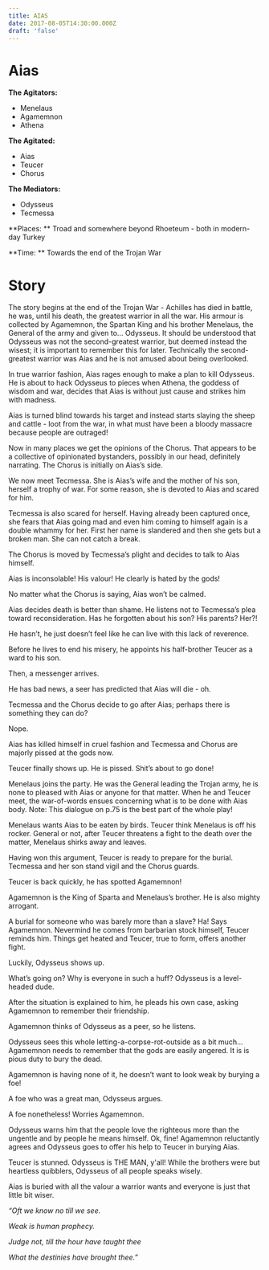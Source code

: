 ```yaml
---
title: AIAS
date: 2017-08-05T14:30:00.000Z
draft: 'false'
---
```


# Aias



**The Agitators:**

- Menelaus
- Agamemnon
- Athena

**The Agitated:**

-  Aias
- Teucer
- Chorus

**The Mediators:**

- Odysseus
- Tecmessa

**Places: ** Troad and somewhere beyond Rhoeteum - both in modern-day Turkey

**Time: ** Towards the end of the Trojan War

# Story

The story begins at the end of the Trojan War - Achilles has died in battle, he was, until his death, the greatest warrior in all the war.
His armour is collected by Agamemnon, the Spartan King and his brother Menelaus, the General of the army and given to... Odysseus. It should be understood that Odysseus was not the second-greatest warrior, but deemed instead the wisest; it is important to remember this for later. Technically the second-greatest warrior was Aias and he is not amused about being overlooked.

In true warrior fashion, Aias rages enough to make a plan to kill Odysseus. He is about to hack Odysseus to pieces when Athena, the goddess of wisdom and war, decides that Aias is without just cause and strikes him with madness.

Aias is turned blind towards his target and instead starts slaying the sheep and cattle - loot from the war, in what must have been a bloody massacre because people are outraged!

Now in many places we get the opinions of the Chorus. That appears to be a collective of opinionated bystanders, possibly in our head, definitely narrating. The Chorus is initially on Aias’s side.

We now meet Tecmessa. She is Aias’s wife and the mother of his son, herself a trophy of war. For some reason, she is devoted to Aias and scared for him.

Tecmessa is also scared for herself. Having already been captured once, she fears that Aias going mad and even him coming to himself again is a double whammy for her. First her name is slandered and then she gets but a broken man. She can not catch a break.

The Chorus is moved by Tecmessa’s plight and decides to talk to Aias himself.

Aias is inconsolable! His valour! He clearly is hated by the gods!

No matter what the Chorus is saying, Aias won’t be calmed.

Aias decides death is better than shame. He listens not to Tecmessa’s plea toward reconsideration. Has he forgotten about his son? His parents? Her?! 

He hasn’t, he just doesn’t feel like he can live with this lack of reverence.

Before he lives to end his misery, he appoints his half-brother Teucer as a ward to his son.

Then, a messenger arrives.

He has bad news, a seer has predicted that Aias will die - oh.

Tecmessa and the Chorus decide to go after Aias; perhaps there is something they can do?

Nope.

Aias has killed himself in cruel fashion and Tecmessa and Chorus are majorly pissed at the gods now.

Teucer finally shows up. He is pissed. Shit’s about to go done!

Menelaus joins the party. He was the General leading the Trojan army, he is none to pleased with Aias or anyone for that matter. When he and Teucer meet, the war-of-words ensues concerning what is to be done with Aias body. Note: This dialogue on p.75 is the best part of the whole play!

Menelaus wants Aias to be eaten by birds. Teucer think Menelaus is off his rocker. General or not, after Teucer threatens a fight to the death over the matter, Menelaus shirks away and leaves.

Having won this argument, Teucer is ready to prepare for the burial. Tecmessa and her son stand vigil and the Chorus guards.

Teucer is back quickly, he has spotted Agamemnon!

Agamemnon is the King of Sparta and Menelaus’s brother. He is also mighty arrogant.

A burial for someone who was barely more than a slave? Ha! Says Agamemnon. Nevermind he comes from barbarian stock himself, Teucer reminds him. Things get heated and Teucer, true to form, offers another fight.

Luckily, Odysseus shows up. 

What’s going on? Why is everyone in such a huff? Odysseus is a level-headed dude.

After the situation is explained to him, he pleads his own case, asking Agamemnon to remember their friendship.

Agamemnon thinks of Odysseus as a peer, so he listens.

Odysseus sees this whole letting-a-corpse-rot-outside as a bit much… Agamemnon needs to remember that the gods are easily angered. It is is pious duty to bury the dead.

Agamemnon is having none of it, he doesn’t want to look weak by burying a foe!

A foe who was a great man, Odysseus argues.

A foe nonetheless! Worries Agamemnon.

Odysseus warns him that the people love the righteous more than the ungentle and by people he means himself.
Ok, fine! Agamemnon reluctantly agrees and Odysseus goes to offer his help to Teucer in burying Aias.

Teucer is stunned. Odysseus is THE MAN, y'all! While the brothers were but heartless quibblers, Odysseus of all people speaks wisely.

Aias is buried with all the valour a warrior wants and everyone is just that little bit wiser.


*“Oft we know no till we see.*

*Weak is human prophecy.*

*Judge not, till the hour have taught thee*

*What the destinies have brought thee.”*







